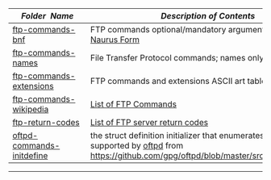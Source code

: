 |&nbsp;&nbsp;&nbsp;&nbsp;_Folder&nbsp;&nbsp;Name_&nbsp;&nbsp;&nbsp;&nbsp;| _Description of Contents_
|:----------------|--------------------------------------------------------------------------------------------------------------------------------------------------------
| [ftp-commands-bnf](ftp-commands-bnf.txt) |  FTP commands optional/mandatory arguments in [Bach-Naurus Form](https://wikipedia.org/wiki/Backus%E2%80%93Naur_form) 
| [ftp-commands-names](ftp-commands-names.txt) |  File Transfer Protocol commands; names only, one per line 
| [ftp-commands-extensions](ftp-commands-extensions.asc) |  FTP commands and extensions ASCII art table [RFC5797](https://tool.ietf.org/html/rfc5797) 
| [ftp-commands-wikipedia](ftp-commands-wikipedia.txt) |  [List of FTP Commands](https://wikipedia.org/wiki/List_of_FTP_commands) 
| [ftp-return-codes](ftp-return-codes.txt) |  [List of FTP server return codes](https://wikipedia.org/wiki/List_of_FTP_server_return_codes) 
| [oftpd-commands-initdefine](oftpd-commands-initdefine.c) |  the struct definition initializer that enumerates commands supported by [oftpd](https://www.time-travellers.org/oftpd) from <https://github.com/gpg/oftpd/blob/master/src/ftp_command.c> 

* * *

